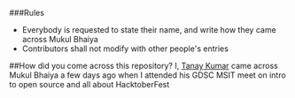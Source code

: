 ###Rules
- Everybody is requested to state their name, and write how they came across Mukul Bhaiya
- Contributors shall not modify with other people's entries

##How did you come across this repository?
I, [Tanay Kumar](www.github.com/Tanaykmr) came across Mukul Bhaiya a few days ago when I attended his GDSC MSIT meet on intro to open source and all about HacktoberFest
